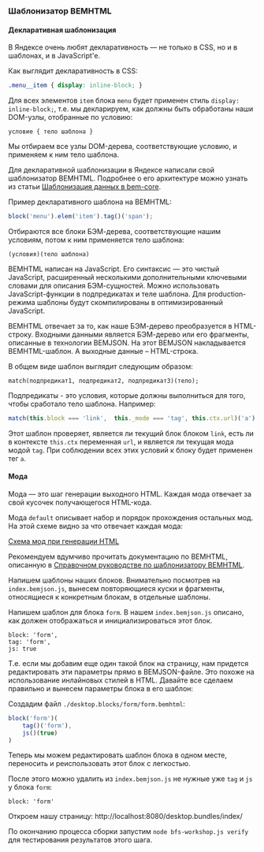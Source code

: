 ### Шаблонизатор BEMHTML

#### Декларативная шаблонизация

В Яндексе очень любят декларативность — не только в CSS, но и в шаблонах, и в JavaScript'е.

Как выглядит декларативность в CSS:

```css
.menu__item { display: inline-block; }
```

Для всех элементов `item` блока `menu` будет применен стиль `display: inline-block;`, т.е. мы декларируем, как должны быть обработаны наши DOM-узлы, отобранные по условию:

```
условие { тело шаблона }
```

Мы отбираем все узлы DOM-дерева, соответствующие условию, и применяем к ним тело шаблона.

Для декларативной шаблонизации в Яндексе написали свой шаблонизатор BEMHTML. Подробнее о его архитектуре можно узнать из статьи [Шаблонизация данных в bem-core](http://ru.bem.info/technology/bemhtml/current/templating/).

Пример декларативного шаблона на BEMHTML:

```js
block('menu').elem('item').tag()('span');
```

Отбираются все блоки БЭМ-дерева, соответствующие нашим условиям, потом к ним применяется тело шаблона:

```
(условия)(тело шаблона)
```

BEMHTML написан на JavaScript. Его синтаксис — это чистый JavaScript, расширенный несколькими дополнительными ключевыми словами для описания БЭМ-сущностей. Можно использовать JavaScript-функции в подпредикатах и теле шаблона. Для production-режима шаблоны будут скомпилированы в оптимизированный JavaScript.

BEMHTML отвечает за то, как наше БЭМ-дерево преобразуется в HTML-строку. Входными данными является БЭМ-дерево или его фрагменты, описанные в технологии BEMJSON. На этот BEMJSON накладывается BEMHTML-шаблон. А выходные данные – HTML-строка.

В общем виде шаблон выглядит следующим образом:

```
match(подпредикат1, подпредикат2, подпредикат3)(тело);
```

Подпредикаты - это условия, которые должны выполниться для того, чтобы сработало тело шаблона. Например:

```js
match(this.block === 'link',  this._mode === 'tag', this.ctx.url)('a');
```

Этот шаблон проверяет, является ли текущий блок блоком `link`, есть ли в контексте `this.ctx` переменная `url`, и является ли текущая мода модой `tag`. При соблюдении всех этих условий к блоку будет применен тег `a`.

#### Мода

Мода — это шаг генерации выходного HTML. Каждая мода отвечает за свой кусочек получающегося HTML-кода.

Мода `default` описывает набор и порядок прохождения остальных мод. На этой схеме видно за что отвечает каждая мода:

[Схема мод при генерации HTML](https://github.com/bem/bem-core/blob/v2/common.docs/reference/reference_mode_default.png)

Рекомендуем вдумчиво прочитать документацию по BEMHTML, описанную в [Cправочном руководстве по шаблонизатору BEMHTML](http://ru.bem.info/technology/bemhtml/current/reference/).

Напишем шаблоны наших блоков. Внимательно посмотрев на `index.bemjson.js`, вынесем повторяющиеся куски и фрагменты, относящиеся к конкретным блокам, в отдельные шаблоны.

Напишем шаблон для блока `form`. В нашем `index.bemjson.js` описано, как должен отображаться и инициализироваться этот блок.

```
block: 'form',
tag: 'form',
js: true
```

Т.е. если мы добавим еще один такой блок на страницу, нам придется редактировать эти параметры прямо в BEMJSON-файле. Это похоже на использование инлайновых стилей в HTML. Давайте все сделаем правильно и вынесем параметры блока в его шаблон:

Создадим файл `./desktop.blocks/form/form.bemhtml`:

```js
block('form')(
    tag()('form'),
    js()(true)
)
```

Теперь мы можем редактировать шаблон блока в одном месте, переносить и реиспользовать этот блок с легкостью.

После этого можно удалить из `index.bemjson.js` не нужные уже `tag` и `js` у блока `form`:

```
block: 'form'
```

Откроем нашу страницу: http://localhost:8080/desktop.bundles/index/

По окончанию процесса сборки запустим `node bfs-workshop.js verify` для тестирования результатов этого шага.
